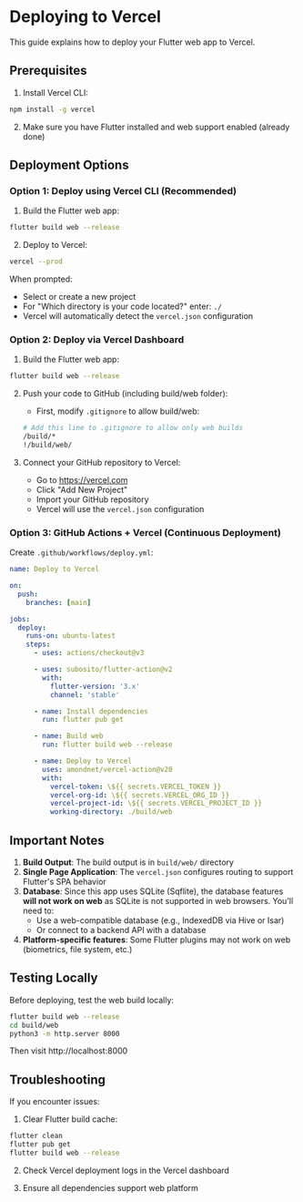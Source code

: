 # Deploying to Vercel

This guide explains how to deploy your Flutter web app to Vercel.

## Prerequisites

1. Install Vercel CLI:
```bash
npm install -g vercel
```

2. Make sure you have Flutter installed and web support enabled (already done)

## Deployment Options

### Option 1: Deploy using Vercel CLI (Recommended)

1. Build the Flutter web app:
```bash
flutter build web --release
```

2. Deploy to Vercel:
```bash
vercel --prod
```

When prompted:
- Select or create a new project
- For "Which directory is your code located?" enter: `./`
- Vercel will automatically detect the `vercel.json` configuration

### Option 2: Deploy via Vercel Dashboard

1. Build the Flutter web app:
```bash
flutter build web --release
```

2. Push your code to GitHub (including build/web folder):
   - First, modify `.gitignore` to allow build/web:
   ```bash
   # Add this line to .gitignore to allow only web builds
   /build/*
   !/build/web/
   ```

3. Connect your GitHub repository to Vercel:
   - Go to https://vercel.com
   - Click "Add New Project"
   - Import your GitHub repository
   - Vercel will use the `vercel.json` configuration

### Option 3: GitHub Actions + Vercel (Continuous Deployment)

Create `.github/workflows/deploy.yml`:

```yaml
name: Deploy to Vercel

on:
  push:
    branches: [main]

jobs:
  deploy:
    runs-on: ubuntu-latest
    steps:
      - uses: actions/checkout@v3

      - uses: subosito/flutter-action@v2
        with:
          flutter-version: '3.x'
          channel: 'stable'

      - name: Install dependencies
        run: flutter pub get

      - name: Build web
        run: flutter build web --release

      - name: Deploy to Vercel
        uses: amondnet/vercel-action@v20
        with:
          vercel-token: \${{ secrets.VERCEL_TOKEN }}
          vercel-org-id: \${{ secrets.VERCEL_ORG_ID }}
          vercel-project-id: \${{ secrets.VERCEL_PROJECT_ID }}
          working-directory: ./build/web
```

## Important Notes

1. **Build Output**: The build output is in `build/web/` directory
2. **Single Page Application**: The `vercel.json` configures routing to support Flutter's SPA behavior
3. **Database**: Since this app uses SQLite (Sqflite), the database features **will not work on web** as SQLite is not supported in web browsers. You'll need to:
   - Use a web-compatible database (e.g., IndexedDB via Hive or Isar)
   - Or connect to a backend API with a database
4. **Platform-specific features**: Some Flutter plugins may not work on web (biometrics, file system, etc.)

## Testing Locally

Before deploying, test the web build locally:

```bash
flutter build web --release
cd build/web
python3 -m http.server 8000
```

Then visit http://localhost:8000

## Troubleshooting

If you encounter issues:

1. Clear Flutter build cache:
```bash
flutter clean
flutter pub get
flutter build web --release
```

2. Check Vercel deployment logs in the Vercel dashboard

3. Ensure all dependencies support web platform
